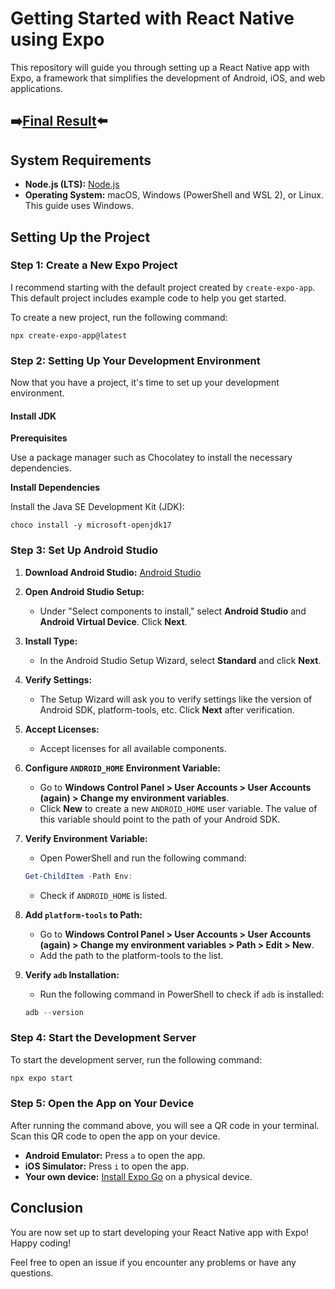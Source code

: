 # Getting Started with React Native using Expo

This repository will guide you through setting up a React Native app with Expo, a framework that simplifies the development of Android, iOS, and web applications.

## ➡️[Final Result](https://snack.expo.dev/)⬅️

## System Requirements

- **Node.js (LTS):** [Node.js](https://nodejs.org/en/)
- **Operating System:** macOS, Windows (PowerShell and WSL 2), or Linux. This guide uses Windows.

## Setting Up the Project

### Step 1: Create a New Expo Project

I recommend starting with the default project created by `create-expo-app`. This default project includes example code to help you get started.

To create a new project, run the following command:

```
npx create-expo-app@latest
```
### Step 2: Setting Up Your Development Environment

Now that you have a project, it's time to set up your development environment.

#### Install JDK

**Prerequisites**

Use a package manager such as Chocolatey to install the necessary dependencies.

**Install Dependencies**

Install the Java SE Development Kit (JDK):

```
choco install -y microsoft-openjdk17
```
### Step 3: Set Up Android Studio

1. **Download Android Studio:** [Android Studio](https://developer.android.com/studio)

2. **Open Android Studio Setup:**
    - Under "Select components to install," select **Android Studio** and **Android Virtual Device**. Click **Next**.

3. **Install Type:**
    - In the Android Studio Setup Wizard, select **Standard** and click **Next**.

4. **Verify Settings:**
    - The Setup Wizard will ask you to verify settings like the version of Android SDK, platform-tools, etc. Click **Next** after verification.

5. **Accept Licenses:**
    - Accept licenses for all available components.

6. **Configure `ANDROID_HOME` Environment Variable:**
    - Go to **Windows Control Panel > User Accounts > User Accounts (again) > Change my environment variables**.
    - Click **New** to create a new `ANDROID_HOME` user variable. The value of this variable should point to the path of your Android SDK.

7. **Verify Environment Variable:**
    - Open PowerShell and run the following command:

    ```powershell
    Get-ChildItem -Path Env:
    ```
    - Check if `ANDROID_HOME` is listed.

8. **Add `platform-tools` to Path:**
    - Go to **Windows Control Panel > User Accounts > User Accounts (again) > Change my environment variables > Path > Edit > New**.
    - Add the path to the platform-tools to the list.

9. **Verify `adb` Installation:**
    - Run the following command in PowerShell to check if `adb` is installed:

    ```powershell
    adb --version
    ```
### Step 4: Start the Development Server

To start the development server, run the following command:

```bash
npx expo start
```

### Step 5: Open the App on Your Device

After running the command above, you will see a QR code in your terminal. Scan this QR code to open the app on your device.

- **Android Emulator:** Press `a` to open the app.
- **iOS Simulator:** Press `i` to open the app.
- **Your own device:** [Install Expo Go](https://expo.dev/go) on a physical device.

## Conclusion

You are now set up to start developing your React Native app with Expo! Happy coding!

Feel free to open an issue if you encounter any problems or have any questions.
